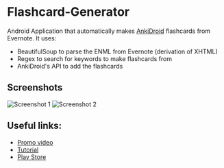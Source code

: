 # Flashcard-Generator
Android Application that automatically makes [AnkiDroid](https://play.google.com/store/apps/details?id=com.ichi2.anki) flashcards from Evernote. It uses:
* BeautifulSoup to parse the ENML from Evernote (derivation of XHTML) 
* Regex to search for keywords to make flashcards from
* AnkiDroid's API to add the flashcards


## Screenshots

<img src="https://user-images.githubusercontent.com/22999944/112916190-aff5a300-90c5-11eb-831a-86e44b037d9d.png" alt="Screenshot 1"/>        <img src="https://user-images.githubusercontent.com/22999944/112921037-b25cfa80-90cf-11eb-8077-8840ce431cfe.png" alt="Screenshot 2"/>


## Useful links:

* [Promo video](https://www.youtube.com/watch?v=iVNDVYI7IOI)
* [Tutorial](https://www.youtube.com/watch?v=BM-mGffZLJE)
* [Play Store](https://play.google.com/store/apps/details?id=com.ryannm.android.autoanki)
